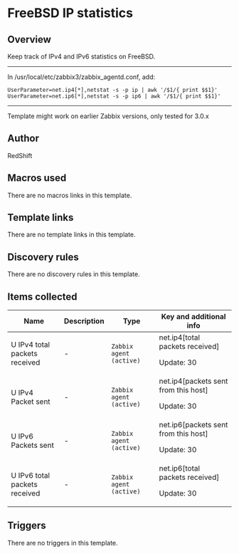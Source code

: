 # FreeBSD IP statistics

## Overview

Keep track of IPv4 and IPv6 statistics on FreeBSD.




---


 


In /usr/local/etc/zabbix3/zabbix\_agentd.conf, add:



```
UserParameter=net.ip4[*],netstat -s -p ip | awk '/$1/{ print $$1}'  
UserParameter=net.ip6[*],netstat -s -p ip6 | awk '/$1/{ print $$1}'
```



---


 


Template might work on earlier Zabbix versions, only tested for 3.0.x



## Author

RedShift

## Macros used

There are no macros links in this template.

## Template links

There are no template links in this template.

## Discovery rules

There are no discovery rules in this template.

## Items collected

|Name|Description|Type|Key and additional info|
|----|-----------|----|----|
|U IPv4 total packets received|<p>-</p>|`Zabbix agent (active)`|net.ip4[total packets received]<p>Update: 30</p>|
|U IPv4 Packet sent|<p>-</p>|`Zabbix agent (active)`|net.ip4[packets sent from this host]<p>Update: 30</p>|
|U IPv6 Packets sent|<p>-</p>|`Zabbix agent (active)`|net.ip6[packets sent from this host]<p>Update: 30</p>|
|U IPv6 total packets received|<p>-</p>|`Zabbix agent (active)`|net.ip6[total packets received]<p>Update: 30</p>|


## Triggers

There are no triggers in this template.

